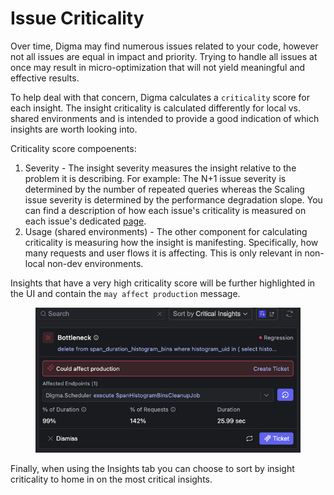 # Issue Criticality

Over time, Digma may find numerous issues related to your code, however not all issues are equal in impact and priority. Trying to handle all issues at once may result in  micro-optimization that will not yield meaningful and effective results.&#x20;

To help deal with that concern, Digma calculates a `criticality` score for each insight. The insight criticality is calculated differently for local vs. shared environments and is intended to provide a good indication of which insights are worth looking into.

Criticality score compoenents:

1. Severity - The insight severity measures the insight relative to the problem it is describing. For example: The N+1 issue severity is determined by the number of repeated queries whereas the Scaling issue  severity is determined by the performance degradation slope.  You can find a description of how each issue's criticality is measured on each issue's dedicated [page](../insights-documentation/insights/).&#x20;
2. Usage (shared environments) - The other component for calculating criticality is measuring how the insight is manifesting. Specifically, how many requests and user flows it is affecting. This is only relevant in non-local non-dev environments.

Insights that have a very high criticality score will be further highlighted in the UI and contain the `may affect production` message.

<figure><img src="../.gitbook/assets/image (22).png" alt=""><figcaption></figcaption></figure>

Finally, when using the Insights tab you can choose to sort by insight criticality to home in on the most critical insights.
